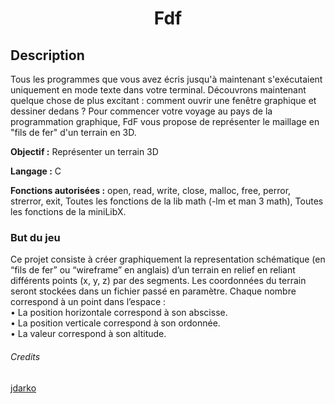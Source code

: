 <h1 align="center">
Fdf 
</h1>

<h2> Description </h2>
Tous les programmes que vous avez écris jusqu'à maintenant s'exécutaient uniquement en mode texte dans votre terminal.
Découvrons maintenant quelque chose de plus excitant : comment ouvrir une fenêtre graphique et dessiner dedans ?
Pour commencer votre voyage au pays de la programmation graphique,
FdF vous propose de représenter le maillage en "fils de fer" d'un terrain en 3D.</br>

<p><b>Objectif :</b> Représenter un terrain 3D</p>
<p><b>Langage :</b> C</p>
<p><b>Fonctions autorisées :</b> open, read, write, close, malloc, free, perror, strerror, exit, Toutes les fonctions de la lib math (-lm et man 3 math), Toutes les fonctions de la miniLibX.</p>

<h3> But du jeu </h3>

Ce projet consiste à créer graphiquement la representation schématique (en “fils de
fer” ou “wireframe” en anglais) d’un terrain en relief en reliant différents points (x, y,
z) par des segments. Les coordonnées du terrain seront stockées dans un fichier passé en
paramètre. Chaque nombre correspond à un point dans l’espace :</br>
• La position horizontale correspond à son abscisse.</br>
• La position verticale correspond à son ordonnée.</br>
• La valeur correspond à son altitude.</br>

###### Credits
<a href=https://github.com/serronia>jdarko</a>
